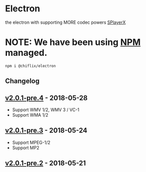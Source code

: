 
# Electron
the electron with supporting MORE codec powers [SPlayerX]

# NOTE: We have been using [NPM](https://www.npmjs.com/package/@chiflix/electron) managed.
```shell
npm i @chiflix/electron
```

## Changelog


## [v2.0.1-pre.4] - 2018-05-28
  - Support WMV 1/2, WMV 3 / VC-1
  - Support WMA 1/2
## [v2.0.1-pre.3] - 2018-05-24
  - Support MPEG-1/2
  - Support MP2
## [v2.0.1-pre.2] - 2018-05-21


[SPlayerX]: https://github.com/chiflix/splayerx
[v2.0.1-pre.2]: https://github.com/chiflix/electron/releases/tag/v2.0.1-pre.2
[v2.0.1-pre.3]: https://github.com/chiflix/electron/releases/tag/v2.0.1-pre.3
[v2.0.1-pre.4]: https://github.com/chiflix/electron/releases/tag/v2.0.1-pre.4

